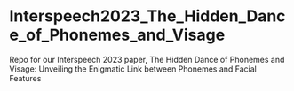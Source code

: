 # Interspeech2023_The_Hidden_Dance_of_Phonemes_and_Visage
Repo for our Interspeech 2023 paper, The Hidden Dance of Phonemes and Visage: Unveiling the Enigmatic Link between Phonemes and Facial Features

